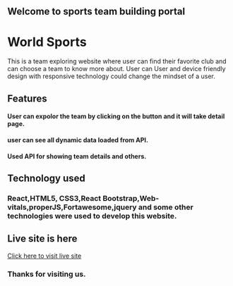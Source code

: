 ## Welcome to sports team building portal

# World Sports 
This is a team exploring website where user can find their favorite club and can choose a team to know more about. User can User and device friendly design with responsive technology could change the mindset of a user.

## Features 

#### User can expolor the team by clicking on the button and it will take detail page.
#### user can see all dynamic data loaded from API.
#### Used API for showing team details and others. 


## Technology used

### React,HTML5, CSS3,React Bootstrap,Web-vitals,properJS,Fortawesome,jquery and some other technologies were used to develop this website.




## Live site is here 
[Click here to visit live site](https://sport-team.netlify.app/)


### Thanks for visiting us.
